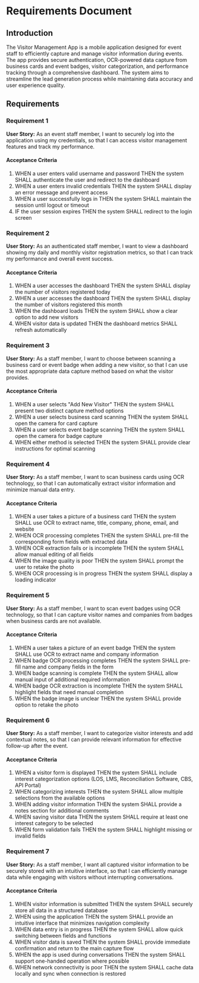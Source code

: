 # Requirements Document

## Introduction

The Visitor Management App is a mobile application designed for event staff to efficiently capture and manage visitor information during events. The app provides secure authentication, OCR-powered data capture from business cards and event badges, visitor categorization, and performance tracking through a comprehensive dashboard. The system aims to streamline the lead generation process while maintaining data accuracy and user experience quality.

## Requirements

### Requirement 1

**User Story:** As an event staff member, I want to securely log into the application using my credentials, so that I can access visitor management features and track my performance.

#### Acceptance Criteria

1. WHEN a user enters valid username and password THEN the system SHALL authenticate the user and redirect to the dashboard
2. WHEN a user enters invalid credentials THEN the system SHALL display an error message and prevent access
3. WHEN a user successfully logs in THEN the system SHALL maintain the session until logout or timeout
4. IF the user session expires THEN the system SHALL redirect to the login screen

### Requirement 2

**User Story:** As an authenticated staff member, I want to view a dashboard showing my daily and monthly visitor registration metrics, so that I can track my performance and overall event success.

#### Acceptance Criteria

1. WHEN a user accesses the dashboard THEN the system SHALL display the number of visitors registered today
2. WHEN a user accesses the dashboard THEN the system SHALL display the number of visitors registered this month
3. WHEN the dashboard loads THEN the system SHALL show a clear option to add new visitors
4. WHEN visitor data is updated THEN the dashboard metrics SHALL refresh automatically

### Requirement 3

**User Story:** As a staff member, I want to choose between scanning a business card or event badge when adding a new visitor, so that I can use the most appropriate data capture method based on what the visitor provides.

#### Acceptance Criteria

1. WHEN a user selects "Add New Visitor" THEN the system SHALL present two distinct capture method options
2. WHEN a user selects business card scanning THEN the system SHALL open the camera for card capture
3. WHEN a user selects event badge scanning THEN the system SHALL open the camera for badge capture
4. WHEN either method is selected THEN the system SHALL provide clear instructions for optimal scanning

### Requirement 4

**User Story:** As a staff member, I want to scan business cards using OCR technology, so that I can automatically extract visitor information and minimize manual data entry.

#### Acceptance Criteria

1. WHEN a user takes a picture of a business card THEN the system SHALL use OCR to extract name, title, company, phone, email, and website
2. WHEN OCR processing completes THEN the system SHALL pre-fill the corresponding form fields with extracted data
3. WHEN OCR extraction fails or is incomplete THEN the system SHALL allow manual editing of all fields
4. WHEN the image quality is poor THEN the system SHALL prompt the user to retake the photo
5. WHEN OCR processing is in progress THEN the system SHALL display a loading indicator

### Requirement 5

**User Story:** As a staff member, I want to scan event badges using OCR technology, so that I can capture visitor names and companies from badges when business cards are not available.

#### Acceptance Criteria

1. WHEN a user takes a picture of an event badge THEN the system SHALL use OCR to extract name and company information
2. WHEN badge OCR processing completes THEN the system SHALL pre-fill name and company fields in the form
3. WHEN badge scanning is complete THEN the system SHALL allow manual input of additional required information
4. WHEN badge OCR extraction is incomplete THEN the system SHALL highlight fields that need manual completion
5. WHEN the badge image is unclear THEN the system SHALL provide option to retake the photo

### Requirement 6

**User Story:** As a staff member, I want to categorize visitor interests and add contextual notes, so that I can provide relevant information for effective follow-up after the event.

#### Acceptance Criteria

1. WHEN a visitor form is displayed THEN the system SHALL include interest categorization options (LOS, LMS, Reconciliation Software, CBS, API Portal)
2. WHEN categorizing interests THEN the system SHALL allow multiple selections from the available options
3. WHEN adding visitor information THEN the system SHALL provide a notes section for additional comments
4. WHEN saving visitor data THEN the system SHALL require at least one interest category to be selected
5. WHEN form validation fails THEN the system SHALL highlight missing or invalid fields

### Requirement 7

**User Story:** As a staff member, I want all captured visitor information to be securely stored with an intuitive interface, so that I can efficiently manage data while engaging with visitors without interrupting conversations.

#### Acceptance Criteria

1. WHEN visitor information is submitted THEN the system SHALL securely store all data in a structured database
2. WHEN using the application THEN the system SHALL provide an intuitive interface that minimizes navigation complexity
3. WHEN data entry is in progress THEN the system SHALL allow quick switching between fields and functions
4. WHEN visitor data is saved THEN the system SHALL provide immediate confirmation and return to the main capture flow
5. WHEN the app is used during conversations THEN the system SHALL support one-handed operation where possible
6. WHEN network connectivity is poor THEN the system SHALL cache data locally and sync when connection is restored